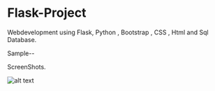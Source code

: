 # Flask-Project
Webdevelopment using Flask, Python , Bootstrap , CSS , Html and Sql Database.

Sample--

ScreenShots.


![alt text](https://user-images.githubusercontent.com/61063171/93243251-92a25c80-f7a5-11ea-91c9-ca24446d69f0.png
)

